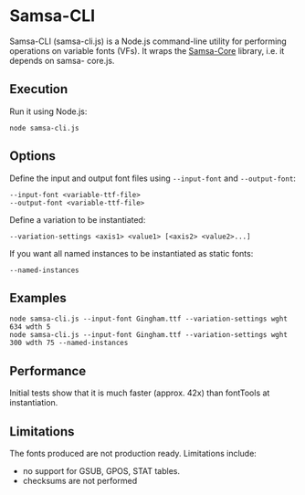 # Samsa-CLI

Samsa-CLI (samsa-cli.js) is a Node.js command-line utility for performing operations on variable fonts (VFs). It wraps the [Samsa-Core](samsa-core.js) library, i.e. it depends on samsa-
core.js.

## Execution

Run it using Node.js:

`node samsa-cli.js`  

## Options

Define the input and output font files using `--input-font` and `--output-font`:

`--input-font <variable-ttf-file>`  
`--output-font <variable-ttf-file>`  

Define a variation to be instantiated:

`--variation-settings <axis1> <value1> [<axis2> <value2>...]`  

If you want all named instances to be instantiated as static fonts:

`--named-instances`  

## Examples

```
node samsa-cli.js --input-font Gingham.ttf --variation-settings wght 634 wdth 5
node samsa-cli.js --input-font Gingham.ttf --variation-settings wght 300 wdth 75 --named-instances
```

## Performance

Initial tests show that it is much faster (approx. 42x) than fontTools at instantiation.

## Limitations
The fonts produced are not production ready. Limitations include:

* no support for GSUB, GPOS, STAT tables.
* checksums are not performed
